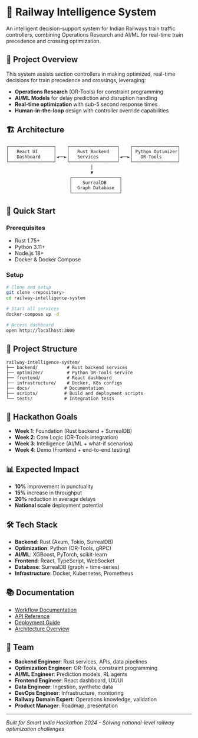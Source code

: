 # 🚆 Railway Intelligence System

An intelligent decision-support system for Indian Railways train traffic controllers, combining Operations Research and AI/ML for real-time train precedence and crossing optimization.

## 🎯 Project Overview

This system assists section controllers in making optimized, real-time decisions for train precedence and crossings, leveraging:
- **Operations Research** (OR-Tools) for constraint programming
- **AI/ML Models** for delay prediction and disruption handling  
- **Real-time optimization** with sub-5 second response times
- **Human-in-the-loop** design with controller override capabilities

## 🏗️ Architecture

```
┌─────────────────┐    ┌──────────────────┐    ┌─────────────────┐
│   React UI      │    │   Rust Backend   │    │ Python Optimizer│
│   Dashboard     │◄──►│   Services       │◄──►│   OR-Tools      │
└─────────────────┘    └──────────────────┘    └─────────────────┘
                                │
                                ▼
                        ┌──────────────────┐
                        │    SurrealDB     │
                        │  Graph Database  │
                        └──────────────────┘
```

## 🚀 Quick Start

### Prerequisites
- Rust 1.75+
- Python 3.11+
- Node.js 18+
- Docker & Docker Compose

### Setup
```bash
# Clone and setup
git clone <repository>
cd railway-intelligence-system

# Start all services
docker-compose up -d

# Access dashboard
open http://localhost:3000
```

## 📁 Project Structure

```
railway-intelligence-system/
├── backend/           # Rust backend services
├── optimizer/         # Python OR-Tools service  
├── frontend/          # React dashboard
├── infrastructure/    # Docker, K8s configs
├── docs/             # Documentation
├── scripts/          # Build and deployment scripts
└── tests/            # Integration tests
```

## 🎯 Hackathon Goals

- **Week 1**: Foundation (Rust backend + SurrealDB)
- **Week 2**: Core Logic (OR-Tools integration)  
- **Week 3**: Intelligence (AI/ML + what-if scenarios)
- **Week 4**: Demo (Frontend + end-to-end testing)

## 📊 Expected Impact

- **10%** improvement in punctuality
- **15%** increase in throughput  
- **20%** reduction in average delays
- **National scale** deployment potential

## 🛠️ Tech Stack

- **Backend**: Rust (Axum, Tokio, SurrealDB)
- **Optimization**: Python (OR-Tools, gRPC)
- **AI/ML**: XGBoost, PyTorch, scikit-learn
- **Frontend**: React, TypeScript, WebSocket
- **Database**: SurrealDB (graph + time-series)
- **Infrastructure**: Docker, Kubernetes, Prometheus

## 📚 Documentation

- [Workflow Documentation](docs/workflow.md)
- [API Reference](docs/api.md) 
- [Deployment Guide](docs/deployment.md)
- [Architecture Overview](docs/architecture.md)

## 🤝 Team

- **Backend Engineer**: Rust services, APIs, data pipelines
- **Optimization Engineer**: OR-Tools, constraint programming
- **AI/ML Engineer**: Prediction models, RL agents
- **Frontend Engineer**: React dashboard, UX/UI
- **Data Engineer**: Ingestion, synthetic data
- **DevOps Engineer**: Infrastructure, monitoring
- **Railway Domain Expert**: Operations knowledge, validation
- **Product Manager**: Roadmap, presentation

---

*Built for Smart India Hackathon 2024 - Solving national-level railway optimization challenges*
